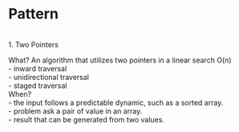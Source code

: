 # Pattern
<br>
1. Two Pointers <br>

What? An algorithm that utilizes two pointers in a linear search O(n)<br>
    - inward traversal<br>
    - unidirectional traversal<br>
    - staged traversal<br>
When? <br>
    - the input follows a predictable dynamic, such as a sorted array.<br>
    - problem ask a pair of value in an array.<br>
    - result that can be generated from two values.<br>